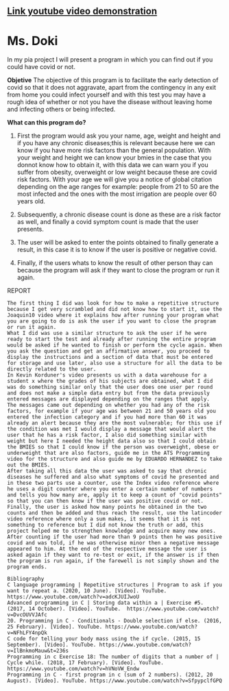 [Link youtube video demonstration](http://localhost/)
-------------------------------------------------------
Ms. Doki 
=====================
In my pia project I will present a program in which you can find out if you could have covid or not.

**Objetive**
The objective of this program is to facilitate the early detection of covid so that it does not aggravate, apart from the contingency in any exit from home you could infect yourself and with this test you may have a rough idea of whether or not you have the disease without leaving home and infecting others or being infected.

**What can this program do?**
                
1. First the program would ask you your name, age, weight and height and if you have any chronic diseases;this is relevant because here we can know if you have more risk factors than the general population. With your weight and height we can know your bmies in the case that you donnot know how to obtain it, with this data we can warn you if you suffer from obesity, overweight or low weight because these are covid risk factors. With your age we will give you a notice of global citation depending on the age ranges for example: people from 21 to 50 are the most infected and the ones with the most irrigation are people over 60 years old.

2. Subsequently, a chronic disease count is done as these are a risk factor as well, and finally a covid symptom count is made that the user presents.

3. The user will be asked to enter the points obtained to finally generate a result, in this case it is to know if the user is positive or negative covid.
 
4. Finally, if the users whats to know the result of other person thay can because the program will ask if they want to close the program or run it again.

REPORT
~~~~~~~~
The first thing I did was look for how to make a repetitive structure because I get very scrambled and did not know how to start it, use the Joaquin10 video where it explains how after running your program what you are going to do is ask the user if you want to close the program or run it again. 
What I did was use a similar structure to ask the user if he were ready to start the test and already after running the entire program would be asked if he wanted to finish or perform the cycle again. When you ask the question and get an affirmative answer, you proceed to display the instructions and a section of data that must be entered for storage and use later, also use a structure for all the data to be directly related to the user.
In Kevin Korduner's video presents us with a data warehouse for a student x where the grades of his subjects are obtained, what I did was do something similar only that the user does one user per round and does not make a simple data entry but from the data previously entered messages are displayed depending on the ranges that apply. 
The messages came out depending on whether you had any of the risk factors, for example if your age was between 21 and 50 years old you entered the infection category and if you had more than 60 it was already an alert because they are the most vulnerable; for this use if the condition was met I would display a message that would alert the user that he has a risk factor, I also did something similar with weight but here I needed the height data also so that I could obtain the BMIES so that I could know if the person was overweight, obese or underweight that are also factors, guide me in the ATS Programming video for the structure and also guide me by EDUARDO HERNANDEZ to take out the BMIES.
After taking all this data the user was asked to say that chronic diseases he suffered and also what symptoms of covid he presented and in these two parts use a counter, use the Index video reference where he uses a digit counter where you enter a certain number of numbers and tells you how many are, apply it to keep a count of "covid points" so that you can then know if the user was positive covid or not.
Finally, the user is asked how many points he obtained in the two counts and then be added and thus reach the result, use the latincoder video reference where only a sum makes, it seems that it is not something to reference but I did not know the truth or add, this project helped me to strengthen knowledge and acquire many new ones.
After counting if the user had more than 9 points then he was positive covid and was told, if he was otherwise minor then a negative message appeared to him. At the end of the respective message the user is asked again if they want to re-test or exit, if the answer is if then the program is run again, if the farewell is not simply shown and the program ends.

Bibliography 
C language programming | Repetitive structures | Program to ask if you want to repeat a. (2020, 10 June). [Video]. YouTube. https://www.youtube.com/watch?v=adcKJUIJwoU
Advanced programming in C | Storing data within a | Exercise #5. (2017, 14 October). [Video]. YouTube.  https://www.youtube.com/watch?v=DvcOUVVJAfc
20. Programming in C - Conditionals - Double selection if else. (2016, 25 February). [Video]. YouTube. https://www.youtube.com/watch?v=NFhLFY4npQk
C code for telling your body mass using the if cycle. (2015, 15 September). [Video]. YouTube. https://www.youtube.com/watch?v=IlBnkmoMauw&t=236s
Programming in c Exercise 18: The number of digits that a number of | Cycle while. (2018, 17 February). [Video]. YouTube. https://www.youtube.com/watch?v=hVNoVW_Endw
Programming in C - first program in c (sum of 2 numbers). (2012, 20 August). [Video]. YouTube. https://www.youtube.com/watch?v=SfpypclfGPQ
